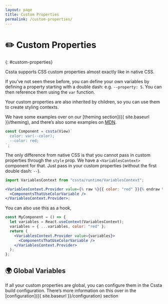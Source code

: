 ```yaml
---
layout: page
title: Custom Properties
permalink: /custom-properties/
---
```


# ✏️ Custom Properties

{: #custom-properties}

Cssta supports CSS custom properties almost exactly like in native CSS.

If you’ve not seen these before, you can define your own variables by defining a property starting with a double dash: e.g. `--property: 5`. You can then reference them using the `var` function.

Your custom properties are also inherited by children, so you can use them to create styling contexts.

We have some examples over on our [theming section]({{ site.baseurl }}/theming), and there’s also some examples on [MDN](https://developer.mozilla.org/en-US/docs/Web/CSS/--*).

```jsx
const Component = cssta(View)`
  color: var(--color);
  --color: red;
`;
```

The only difference from native CSS is that you cannot pass in custom properties through the `style` prop. We have a `<VariablesContext>` component for that. Just pass in your custom properties (without the first double dash: `--`).

```jsx
import VariablesContext from "cssta/runtime/VariablesContext";

<VariablesContext.Provider value={% raw %}{{ color: "red" }}{% endraw %}>
  <ComponentsThatUseColorVariable />
</VariablesContext.Provider>;
```

You can also use this as a hook,

```jsx
const MyComponent = () => {
  let variables = React.useContext(VariablesContext);
  variables = { ...variables, color: "red" };
  return (
    <VariablesContext.Provider value={variables}>
      <ComponentsThatUseColorVariable />
    </VariablesContext.Provider>
  );
};
```

## 🌍 Global Variables

If all your custom properties are global, you can configure them in the Cssta build configuration. There’s more information on this over in the [configuration]({{ site.baseurl }}/configuration) section
